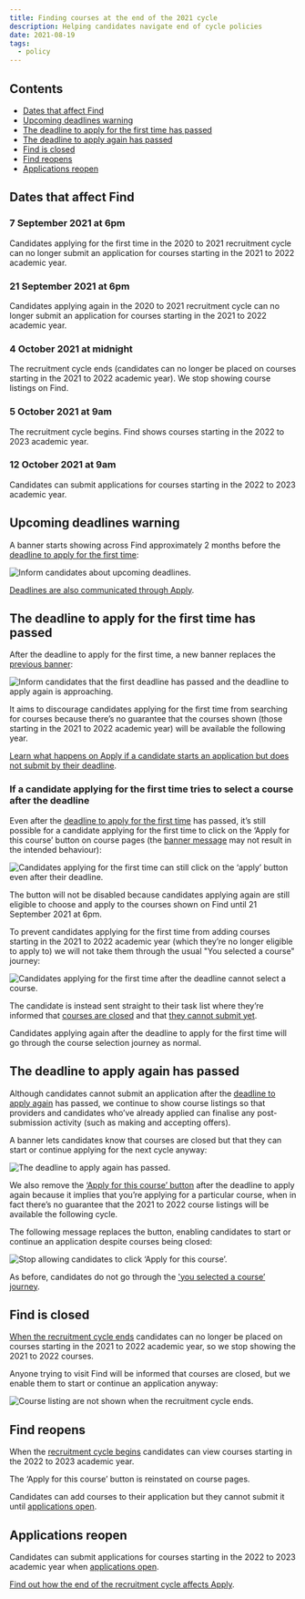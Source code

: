 ```yaml
---
title: Finding courses at the end of the 2021 cycle
description: Helping candidates navigate end of cycle policies
date: 2021-08-19
tags:
  - policy
---
```


## Contents

- [Dates that affect Find](/find-teacher-training/changes-to-find-at-the-end-of-2021-cycle/#dates-that-affect-find)
- [Upcoming deadlines warning](/find-teacher-training/changes-to-find-at-the-end-of-2021-cycle/#upcoming-deadlines-warning)
- [The deadline to apply for the first time has passed](/find-teacher-training/changes-to-find-at-the-end-of-2021-cycle/#the-deadline-to-apply-for-the-first-time-has-passed)
- [The deadline to apply again has passed](/find-teacher-training/changes-to-find-at-the-end-of-2021-cycle/#the-deadline-to-apply-again-has-passed)
- [Find is closed](/find-teacher-training/changes-to-find-at-the-end-of-2021-cycle/#find-is-closed)
- [Find reopens](/find-teacher-training/changes-to-find-at-the-end-of-2021-cycle/#find-reopens)
- [Applications reopen](/find-teacher-training/changes-to-find-at-the-end-of-2021-cycle/#applications-reopen)

## Dates that affect Find

### 7 September 2021 at 6pm

Candidates applying for the first time in the 2020 to 2021 recruitment cycle can no longer submit an application for courses starting in the 2021 to 2022 academic year.

### 21 September 2021 at 6pm

Candidates applying again in the 2020 to 2021 recruitment cycle can no longer submit an application for courses starting in the 2021 to 2022 academic year.

### 4 October 2021 at midnight

The recruitment cycle ends (candidates can no longer be placed on courses starting in the 2021 to 2022 academic year). We stop showing course listings on Find.

### 5 October 2021 at 9am

The recruitment cycle begins. Find shows courses starting in the 2022 to 2023 academic year.

### 12 October 2021 at 9am

Candidates can submit applications for courses starting in the 2022 to 2023 academic year.

## Upcoming deadlines warning

A banner starts showing across Find approximately 2 months before the [deadline to apply for the first time](/find-teacher-training/changes-to-find-at-the-end-of-2021-cycle/#7-september-2021-at-6pm):

![Inform candidates about upcoming deadlines.](upcoming-deadlines-notice.png)

[Deadlines are also communicated through Apply](/apply-for-teacher-training/end-of-cycle-2021/#candidates-are-informed-about-their-deadline-to-apply).

## The deadline to apply for the first time has passed

After the deadline to apply for the first time, a new banner replaces the [previous banner](/find-teacher-training/changes-to-find-at-the-end-of-2021-cycle/#upcoming-deadlines-warning):

![Inform candidates that the first deadline has passed and the deadline to apply again is approaching.](first-deadline-has-passed.png)

It aims to discourage candidates applying for the first time from searching for courses because there’s no guarantee that the courses shown (those starting in the 2021 to 2022 academic year) will be available the following year.

[Learn what happens on Apply if a candidate starts an application but does not submit by their deadline](/apply-for-teacher-training/end-of-cycle-2021/#if-a-candidate-does-not-submit-by-their-deadline).

### If a candidate applying for the first time tries to select a course after the deadline

Even after the [deadline to apply for the first time](/find-teacher-training/changes-to-find-at-the-end-of-2021-cycle/#7-september-2021-at-6pm) has passed, it’s still possible for a candidate applying for the first time to click on the ‘Apply for this course’ button on course pages (the [banner message](/find-teacher-training/changes-to-find-at-the-end-of-2021-cycle//#the-deadline-to-apply-for-the-first-time-has-passed) may not result in the intended behaviour):

![Candidates applying for the first time can still click on the ‘apply’ button even after their deadline.](apply-for-this-course-button.png)

The button will not be disabled because candidates applying again are still eligible to choose and apply to the courses shown on Find until 21 September 2021 at 6pm.

To prevent candidates applying for the first time from adding courses starting in the 2021 to 2022 academic year (which they’re no longer eligible to apply to) we will not take them through the usual "You selected a course" journey:

![Candidates applying for the first time after the deadline cannot select a course.](select-course-journey.png)

The candidate is instead sent straight to their task list where they’re informed that [courses are closed](/apply-for-teacher-training/end-of-cycle-2021/#if-they-carry-over-before-find-reopens%2C-they-cannot-find-courses) and that [they cannot submit yet](/apply-for-teacher-training/end-of-cycle-2021/#if-they-carry-over-before-apply-reopens%2C-they-cannot-submit).

Candidates applying again after the deadline to apply for the first time will go through the course selection journey as normal.

## The deadline to apply again has passed

Although candidates cannot submit an application after the [deadline to apply again](/find-teacher-training/changes-to-find-at-the-end-of-2021-cycle/#21-september-2021-at-6pm) has passed, we continue to show course listings so that providers and candidates who’ve already applied can finalise any post-submission activity (such as making and accepting offers).

A banner lets candidates know that courses are closed but that they can start or continue applying for the next cycle anyway:

![The deadline to apply again has passed.](courses-closed-banner.png)

We also remove the [‘Apply for this course’ button](/find-teacher-training/changes-to-find-at-the-end-of-2021-cycle/#if-a-candidate-applying-for-the-first-time-tries-to-select-a-course-after-the-deadline) after the deadline to apply again because it implies that you’re applying for a particular course, when in fact there’s no guarantee that the 2021 to 2022 course listings will be available the following cycle.

The following message replaces the button, enabling candidates to start or continue an application despite courses being closed:

![Stop allowing candidates to click ‘Apply for this course’.](courses-closed-start-application-anyway.png)

As before, candidates do not go through the ['you selected a course’ journey](/find-teacher-training/changes-to-find-at-the-end-of-2021-cycle/select-course-journey.png).

## Find is closed

[When the recruitment cycle ends](/find-teacher-training/changes-to-find-at-the-end-of-2021-cycle/#4-october-2021-at-midnight) candidates can no longer be placed on courses starting in the 2021 to 2022 academic year, so we stop showing the 2021 to 2022 courses.

Anyone trying to visit Find will be informed that courses are closed, but we enable them to start or continue an application anyway:

![Course listing are not shown when the recruitment cycle ends.](find-does-not-show-courses-when-the-cycle-has-ended.png)

## Find reopens

When the [recruitment cycle begins](/find-teacher-training/changes-to-find-at-the-end-of-2021-cycle/#5-october-2021-at-9am) candidates can view courses starting in the 2022 to 2023 academic year.

The ‘Apply for this course’ button is reinstated on course pages.

Candidates can add courses to their application but they cannot submit it until [applications open](/find-teacher-training/changes-to-find-at-the-end-of-2021-cycle/#12-october-2021-at-9am).

## Applications reopen

Candidates can submit applications for courses starting in the 2022 to 2023 academic year when [applications open](/find-teacher-training/changes-to-find-at-the-end-of-2021-cycle/#12-october-2021-at-9am).

[Find out how the end of the recruitment cycle affects Apply](/apply-for-teacher-training/end-of-cycle-2021).
